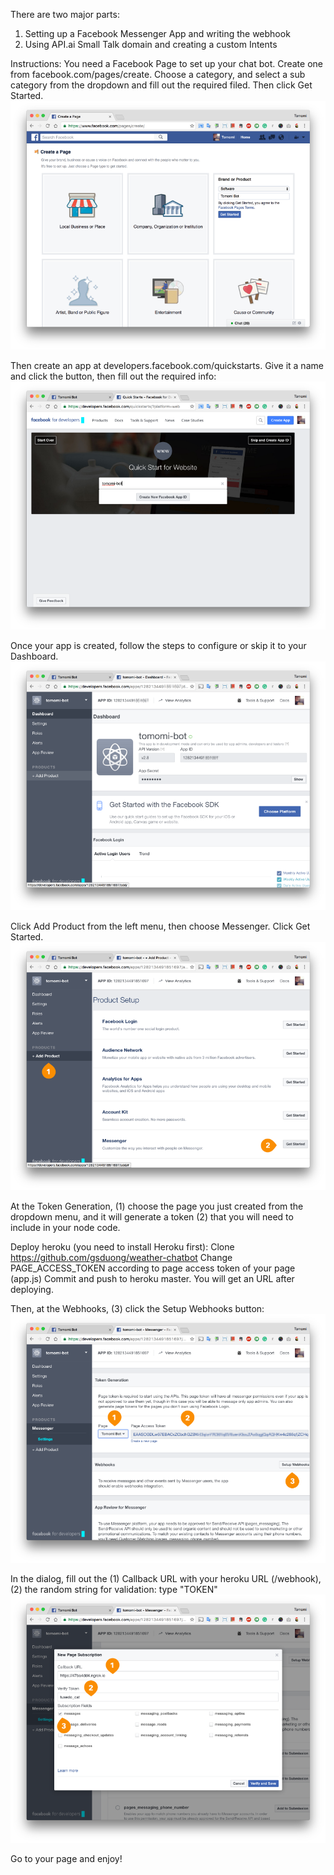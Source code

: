 There are two major parts:

1. Setting up a Facebook Messenger App and writing the webhook
2. Using API.ai Small Talk domain and creating a custom Intents

Instructions:
You need a Facebook Page to set up your chat bot. Create one from facebook.com/pages/create. Choose a category, and select a sub category from the dropdown and fill out the required filed. Then click Get Started.
![Create Facebook Page](https://github.com/gsduong/weather-chatbot/blob/master/1.png)

Then create an app at developers.facebook.com/quickstarts.
Give it a name and click the button, then fill out the required info:
![Create Facebook App ](https://github.com/gsduong/weather-chatbot/blob/master/2.png)

Once your app is created, follow the steps to configure or skip it to your Dashboard.
![Dashboard](https://github.com/gsduong/weather-chatbot/blob/master/3.png)

Click Add Product from the left menu, then choose Messenger. Click Get Started.
![Webhook](https://github.com/gsduong/weather-chatbot/blob/master/4.png)

At the Token Generation, (1) choose the page you just created from the dropdown menu, and it will generate a token (2) that you will need to include in your node code.

Deploy heroku (you need to install Heroku first):
Clone https://github.com/gsduong/weather-chatbot
Change PAGE_ACCESS_TOKEN according to page access token of your page (app.js)
Commit and push to heroku master. You will get an URL after deploying.

Then, at the Webhooks, (3) click the Setup Webhooks button:
![Page Access Token](https://github.com/gsduong/weather-chatbot/blob/master/5.png)

In the dialog, fill out the (1) Callback URL with your heroku URL (/webhook), (2) the random string for validation: type "TOKEN"
![Verify And Save](https://github.com/gsduong/weather-chatbot/blob/master/6.png)

Go to your page and enjoy!
